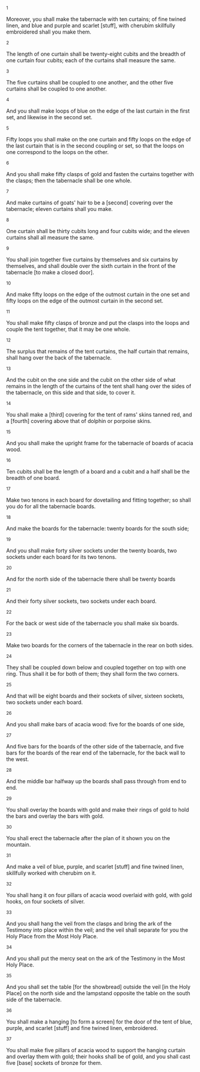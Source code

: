 <sup>1</sup> 

Moreover, you shall make the tabernacle with ten curtains; of fine twined linen, and blue and purple and scarlet [stuff], with cherubim skillfully embroidered shall you make them. 

<sup>2</sup> 

The length of one curtain shall be twenty-eight cubits and the breadth of one curtain four cubits; each of the curtains shall measure the same. 

<sup>3</sup> 

The five curtains shall be coupled to one another, and the other five curtains shall be coupled to one another. 

<sup>4</sup> 

And you shall make loops of blue on the edge of the last curtain in the first set, and likewise in the second set. 

<sup>5</sup> 

Fifty loops you shall make on the one curtain and fifty loops on the edge of the last curtain that is in the second coupling or set, so that the loops on one correspond to the loops on the other. 

<sup>6</sup> 

And you shall make fifty clasps of gold and fasten the curtains together with the clasps; then the tabernacle shall be one whole. 

<sup>7</sup> 

And make curtains of goats' hair to be a [second] covering over the tabernacle; eleven curtains shall you make. 

<sup>8</sup> 

One curtain shall be thirty cubits long and four cubits wide; and the eleven curtains shall all measure the same. 

<sup>9</sup> 

You shall join together five curtains by themselves and six curtains by themselves, and shall double over the sixth curtain in the front of the tabernacle [to make a closed door]. 

<sup>10</sup> 

And make fifty loops on the edge of the outmost curtain in the one set and fifty loops on the edge of the outmost curtain in the second set. 

<sup>11</sup> 

You shall make fifty clasps of bronze and put the clasps into the loops and couple the tent together, that it may be one whole. 

<sup>12</sup> 

The surplus that remains of the tent curtains, the half curtain that remains, shall hang over the back of the tabernacle. 

<sup>13</sup> 

And the cubit on the one side and the cubit on the other side of what remains in the length of the curtains of the tent shall hang over the sides of the tabernacle, on this side and that side, to cover it. 

<sup>14</sup> 

You shall make a [third] covering for the tent of rams' skins tanned red, and a [fourth] covering above that of dolphin or porpoise skins. 

<sup>15</sup> 

And you shall make the upright frame for the tabernacle of boards of acacia wood. 

<sup>16</sup> 

Ten cubits shall be the length of a board and a cubit and a half shall be the breadth of one board. 

<sup>17</sup> 

Make two tenons in each board for dovetailing and fitting together; so shall you do for all the tabernacle boards. 

<sup>18</sup> 

And make the boards for the tabernacle: twenty boards for the south side; 

<sup>19</sup> 

And you shall make forty silver sockets under the twenty boards, two sockets under each board for its two tenons. 

<sup>20</sup> 

And for the north side of the tabernacle there shall be twenty boards 

<sup>21</sup> 

And their forty silver sockets, two sockets under each board. 

<sup>22</sup> 

For the back or west side of the tabernacle you shall make six boards. 

<sup>23</sup> 

Make two boards for the corners of the tabernacle in the rear on both sides. 

<sup>24</sup> 

They shall be coupled down below and coupled together on top with one ring. Thus shall it be for both of them; they shall form the two corners. 

<sup>25</sup> 

And that will be eight boards and their sockets of silver, sixteen sockets, two sockets under each board. 

<sup>26</sup> 

And you shall make bars of acacia wood: five for the boards of one side, 

<sup>27</sup> 

And five bars for the boards of the other side of the tabernacle, and five bars for the boards of the rear end of the tabernacle, for the back wall to the west. 

<sup>28</sup> 

And the middle bar halfway up the boards shall pass through from end to end. 

<sup>29</sup> 

You shall overlay the boards with gold and make their rings of gold to hold the bars and overlay the bars with gold. 

<sup>30</sup> 

You shall erect the tabernacle after the plan of it shown you on the mountain. 

<sup>31</sup> 

And make a veil of blue, purple, and scarlet [stuff] and fine twined linen, skillfully worked with cherubim on it. 

<sup>32</sup> 

You shall hang it on four pillars of acacia wood overlaid with gold, with gold hooks, on four sockets of silver. 

<sup>33</sup> 

And you shall hang the veil from the clasps and bring the ark of the Testimony into place within the veil; and the veil shall separate for you the Holy Place from the Most Holy Place. 

<sup>34</sup> 

And you shall put the mercy seat on the ark of the Testimony in the Most Holy Place. 

<sup>35</sup> 

And you shall set the table [for the showbread] outside the veil [in the Holy Place] on the north side and the lampstand opposite the table on the south side of the tabernacle. 

<sup>36</sup> 

You shall make a hanging [to form a screen] for the door of the tent of blue, purple, and scarlet [stuff] and fine twined linen, embroidered. 

<sup>37</sup> 

You shall make five pillars of acacia wood to support the hanging curtain and overlay them with gold; their hooks shall be of gold, and you shall cast five [base] sockets of bronze for them.